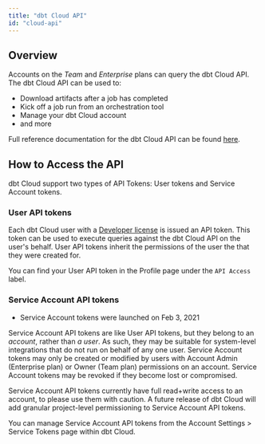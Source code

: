 ```yaml
---
title: "dbt Cloud API"
id: "cloud-api"
---
```


## Overview

Accounts on the _Team_ and _Enterprise_ plans can query the dbt Cloud API.
The dbt Cloud API can be used to:

- Download artifacts after a job has completed 
- Kick off a job run from an orchestration tool
- Manage your dbt Cloud account
- and more

Full reference documentation for the dbt Cloud API can be found [here](/dbt-cloud/api).

## How to Access the API 

dbt Cloud support two types of API Tokens: User tokens and Service Account
tokens.

### User API tokens

Each dbt Cloud user with a [Developer license](cloud-seats-and-users) is
issued an API token. This token can be used to execute queries against
the dbt Cloud API on the user's behalf. User API tokens inherit the
permissions of the user the that they were created for.

You can find your User API token in the Profile page under the `API Access`
label.

<Lightbox src="/img/api-access-profile.png" title="Finding your API token in your dbt Cloud Profile" />

### Service Account API tokens

<Changelog>

 - Service Account tokens were launched on Feb 3, 2021

</Changelog>

Service Account API tokens are like User API tokens, but they belong to an
_account_, rather than _a user_. As such, they may be suitable for system-level
integrations that do not run on behalf of any one user. Service Account tokens
may only be created or modified by users with Account Admin (Enterprise plan) or
Owner (Team plan) permissions on an account. Service Account tokens may be revoked
if they become lost or compromised.

Service Account API tokens currently have full read+write access to an account,
to please use them with caution. A future release of dbt Cloud will add granular
project-level permissioning to Service Account API tokens.

You can manage Service Account API tokens from the Account Settings > Service Tokens
page within dbt Cloud.

<LoomVideo id="55eb660a52bf4417b1274c6a55796cda" />

